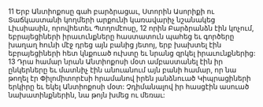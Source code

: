11 Երբ Անտիոքոսը գահ բարձրացաւ, Ստորին Ասորիքի ու Տաճկաստանի կողմերի արքունի կառավարիչ նշանակեց Լիւսիասին, որովհետեւ Պտղոմէոսը, 12 որին Բարձրանձն էին կոչում, եբրայեցիների իրաւունքները հաստատուն պահեց եւ գործերը խաղաղ հունի մէջ դրեց այն բանից յետոյ, երբ խախտել էին եբրայեցիների հետ կնքուած ուխտը եւ նրանց զրկել իրաւունքներից: 13 Դրա համար նրան Անտիոքոսի մօտ ամբաստանել էին իր ընկերները եւ մատնիչ էին անուանում այն բանի համար, որ նա թողել էր Փիլոմիտորէսի հրամանով իրեն յանձնուած Կիպրացիների երկիրը եւ եկել Անտիոքոսի մօտ: Չդիմանալով իր հասցէին ասուած նախատինքներին, նա թոյն խմեց ու մեռաւ:
